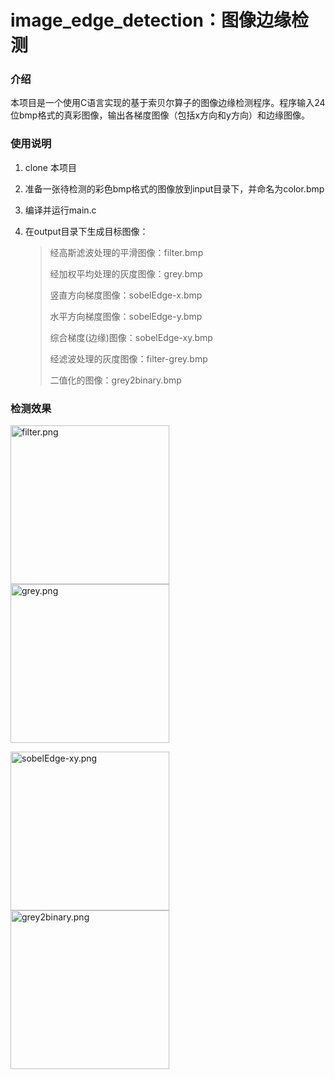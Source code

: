 # image_edge_detection：图像边缘检测

### 介绍

本项目是一个使用C语言实现的基于索贝尔算子的图像边缘检测程序。程序输入24位bmp格式的真彩图像，输出各梯度图像（包括x方向和y方向）和边缘图像。

### 使用说明

1. clone 本项目

2. 准备一张待检测的彩色bmp格式的图像放到input目录下，并命名为color.bmp

3. 编译并运行main.c

4. 在output目录下生成目标图像：

   >经高斯滤波处理的平滑图像：filter.bmp
   >
   >经加权平均处理的灰度图像：grey.bmp
   >
   >竖直方向梯度图像：sobelEdge-x.bmp
   >
   >水平方向梯度图像：sobelEdge-y.bmp
   >
   >综合梯度(边缘)图像：sobelEdge-xy.bmp
   >
   >经滤波处理的灰度图像：filter-grey.bmp
   >
   >二值化的图像：grey2binary.bmp

### 检测效果

<img src="https://s1.ax1x.com/2023/02/28/ppCoGM6.png" alt="filter.png" width=254> <img src="https://s1.ax1x.com/2023/02/28/ppCo3xx.png" alt="grey.png" width=254>

<img src="https://s1.ax1x.com/2023/02/28/ppCo1R1.png" alt="sobelEdge-xy.png" width=254> <img src="https://s1.ax1x.com/2023/02/28/ppColGR.png" alt="grey2binary.png" width=254>

